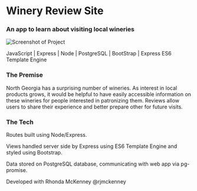 # Winery Review Site
### An app to learn about visiting local wineries

![Screenshot of Project](https://maryella.dev/images/screenshot_winery.png)

JavaScript | Express | Node | PostgreSQL | BootStrap | Express ES6 Template Engine

### The Premise
North Georgia has a surprising number of wineries. As interest in local products grows, it would be helpful to have easily accessible information on these wineries for people interested in patronizing them. Reviews allow users to share their experience and better prepare other for future visits. 


### The Tech
Routes built using Node/Express.

Views handled server side by Express using ES6 Template Engine and styled using Bootstrap.

Data stored on PostgreSQL database, communicating with web app via pg-promise.


Developed with Rhonda McKenney @rjmckenney

